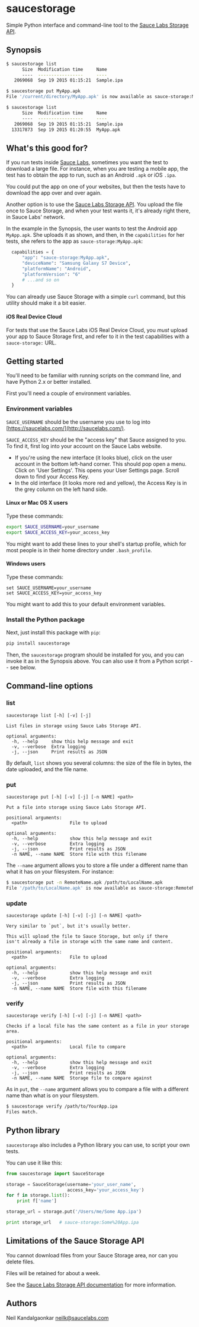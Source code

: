 # saucestorage

Simple Python interface and command-line tool to the 
[Sauce Labs Storage API](https://docs.saucelabs.com/reference/rest-api/#temporary-storage). 

## Synopsis

```bash
$ saucestorage list 
      Size  Modification time     Name
      ----  -----------------     ----
   2069068  Sep 19 2015 01:15:21  Sample.ipa

$ saucestorage put MyApp.apk
File '/current/directory/MyApp.apk' is now available as sauce-storage:MyApp.apk

$ saucestorage list
      Size  Modification time     Name
      ----  -----------------     ----
   2069068  Sep 19 2015 01:15:21  Sample.ipa
  13317873  Sep 19 2015 01:20:55  MyApp.apk
```

## What's this good for?

If you run tests inside [Sauce Labs](http://saucelabs.com), sometimes you want the test 
to download a large file. For instance, when you are testing a mobile
app, the test has to obtain the app to run, such as an Android 
`.apk` or iOS `.ipa`.

You could put the app on one of your websites, but then the tests have to download the app
over and over again.

Another option is to use the 
[Sauce Labs Storage API](https://docs.saucelabs.com/reference/rest-api/#temporary-storage). You
upload the file once to Sauce Storage, and when your test wants it, it's already right 
there, in Sauce Labs' network.

In the example in the Synopsis, the user wants to test the Android app `MyApp.apk`. She
uploads it as shown, and then, in the `capabilities` for her tests,
she refers to the app as `sauce-storage:MyApp.apk`:

``` python
  capabilities = {
      "app": "sauce-storage:MyApp.apk",
      "deviceName": "Samsung Galaxy S7 Device",
      "platformName": "Android",
      "platformVersion": "6"
      # ...and so on
  }
```

You can already use Sauce Storage with a simple `curl` command, but this utility should make it 
a bit easier.

#### iOS Real Device Cloud

For tests that use the Sauce Labs iOS Real Device Cloud, you *must* upload your app
to Sauce Storage first, and refer to it in the test capabilities with a `sauce-storage:` URL.

## Getting started

You'll need to be familiar with running scripts on the command line, and have
Python 2.x or better installed.

First you'll need a couple of environment variables. 

### Environment variables

`SAUCE_USERNAME` should be the 
username you use to log into [https://saucelabs.com/](http://saucelabs.com/). 

`SAUCE_ACCESS_KEY` should be the "access key" that Sauce assigned to you. To find it, first log into
your account on the Sauce Labs website.
* If you're using the new interface (it looks blue), click on the user account in the bottom left-hand
  corner. This should pop open a menu. Click on 'User Settings'. This opens your User Settings page. 
  Scroll down to find your Access Key.
* In the old interface (it looks more red and yellow), the Access Key is in the grey column on the 
  left hand side.


#### Linux or Mac OS X users

Type these commands:

```bash
export SAUCE_USERNAME=your_username
export SAUCE_ACCESS_KEY=your_access_key
```

You might want to add these lines to your shell's startup profile, which for most people
is in their home directory under `.bash_profile`.

#### Windows users

Type these commands:

```
set SAUCE_USERNAME=your_username
set SAUCE_ACCESS_KEY=your_access_key
```

You might want to add this to your default environment variables.

### Install the Python package

Next, just install this package with `pip`:

```bash
pip install saucestorage
```

Then, the `saucestorage` program should be installed for you, and you can invoke it 
as in the Synopsis above. You can also use it from a Python script -- see below.

## Command-line options

### list

```
saucestorage list [-h] [-v] [-j]

List files in storage using Sauce Labs Storage API.

optional arguments:
  -h, --help     show this help message and exit
  -v, --verbose  Extra logging
  -j, --json     Print results as JSON
```

By default, `list` shows you several columns: the size of the file in bytes, the 
date uploaded, and the file name.


### put
```
saucestorage put [-h] [-v] [-j] [-n NAME] <path>

Put a file into storage using Sauce Labs Storage API.

positional arguments:
  <path>                File to upload

optional arguments:
  -h, --help            show this help message and exit
  -v, --verbose         Extra logging
  -j, --json            Print results as JSON
  -n NAME, --name NAME  Store file with this filename
```

The `--name` argument allows you to store a file under a different
name than what it has on your filesystem. For instance:

``` bash
$ saucestorage put -n RemoteName.apk /path/to/LocalName.apk
File '/path/to/LocalName.apk' is now available as sauce-storage:RemoteName.apk
```

### update
```
saucestorage update [-h] [-v] [-j] [-n NAME] <path>

Very similar to `put`, but it's usually better. 

This will upload the file to Sauce Storage, but only if there
isn't already a file in storage with the same name and content.

positional arguments:
  <path>                File to upload

optional arguments:
  -h, --help            show this help message and exit
  -v, --verbose         Extra logging
  -j, --json            Print results as JSON
  -n NAME, --name NAME  Store file with this filename
```


### verify
```
saucestorage verify [-h] [-v] [-j] [-n NAME] <path>

Checks if a local file has the same content as a file in your storage area.

positional arguments:
  <path>                Local file to compare

optional arguments:
  -h, --help            show this help message and exit
  -v, --verbose         Extra logging
  -j, --json            Print results as JSON
  -n NAME, --name NAME  Storage file to compare against 
```

As in `put`, the `--name` argument allows you to compare a file with a different name 
than what is on your filesystem. 

``` bash
$ saucestorage verify /path/to/YourApp.ipa 
Files match.
```


## Python library

`saucestorage` also includes a Python library you can use, to script your own tests.

You can use it like this:

``` python
from saucestorage import SauceStorage

storage = SauceStorage(username='your_user_name',
                       access_key='your_access_key')
for f in storage.list():
    print f['name']

storage_url = storage.put('/Users/me/Some App.ipa')

print storage_url   # sauce-storage:Some%20App.ipa
```

## Limitations of the Sauce Storage API

You cannot download files from your Sauce Storage area, nor can you delete files. 

Files will be retained for about a week. 

See the [Sauce Labs Storage API documentation](https://docs.saucelabs.com/reference/rest-api/#temporary-storage) 
for more information.

## Authors

Neil Kandalgaonkar <neilk@saucelabs.com>
